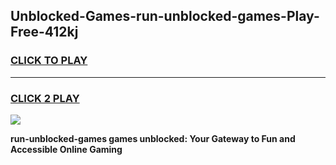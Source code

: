 
## Unblocked-Games-run-unblocked-games-Play-Free-412kj
<h3>
<a href="https://premium76.site?title=run-unblocked-games&ref=10A">CLICK TO PLAY</a></h3>
<hr>

<h3>
<a href="https://premium76.site?title=run-unblocked-games&ref=10A">CLICK 2 PLAY</a>
  
</h3>

<a href="https://premium76.site?title=run-unblocked-games&ref=10A"><img src="https://clearcache.store/games.png"></a>


**run-unblocked-games games unblocked: Your Gateway to Fun and Accessible Online Gaming**
